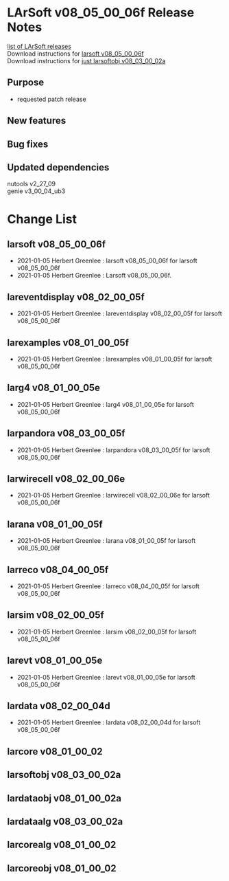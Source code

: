 # LArSoft v08_05_00_06f Release Notes



[list of LArSoft releases](LArSoft_release_list)  
Download instructions for [larsoft v08_05_00_06f](http://scisoft.fnal.gov/scisoft/bundles/larsoft/v08_05_00_06f/larsoft-v08_05_00_06f.html)  
Download instructions for [just larsoftobj v08_03_00_02a](http://scisoft.fnal.gov/scisoft/bundles/larsoftobj/v08_03_00_02a/larsoftobj-v08_03_00_02a.html)

## Purpose

-   requested patch release

## New features

## Bug fixes

## Updated dependencies

nutools v2_27_09  
genie v3_00_04_ub3

# Change List

## larsoft v08_05_00_06f

-   2021-01-05 Herbert Greenlee : larsoft v08_05_00_06f for larsoft v08_05_00_06f
-   2021-01-05 Herbert Greenlee : Larsoft v08_05_00_06f.

## lareventdisplay v08_02_00_05f

-   2021-01-05 Herbert Greenlee : lareventdisplay v08_02_00_05f for larsoft v08_05_00_06f

## larexamples v08_01_00_05f

-   2021-01-05 Herbert Greenlee : larexamples v08_01_00_05f for larsoft v08_05_00_06f

## larg4 v08_01_00_05e

-   2021-01-05 Herbert Greenlee : larg4 v08_01_00_05e for larsoft v08_05_00_06f

## larpandora v08_03_00_05f

-   2021-01-05 Herbert Greenlee : larpandora v08_03_00_05f for larsoft v08_05_00_06f

## larwirecell v08_02_00_06e

-   2021-01-05 Herbert Greenlee : larwirecell v08_02_00_06e for larsoft v08_05_00_06f

## larana v08_01_00_05f

-   2021-01-05 Herbert Greenlee : larana v08_01_00_05f for larsoft v08_05_00_06f

## larreco v08_04_00_05f

-   2021-01-05 Herbert Greenlee : larreco v08_04_00_05f for larsoft v08_05_00_06f

## larsim v08_02_00_05f

-   2021-01-05 Herbert Greenlee : larsim v08_02_00_05f for larsoft v08_05_00_06f

## larevt v08_01_00_05e

-   2021-01-05 Herbert Greenlee : larevt v08_01_00_05e for larsoft v08_05_00_06f

## lardata v08_02_00_04d

-   2021-01-05 Herbert Greenlee : lardata v08_02_00_04d for larsoft v08_05_00_06f

## larcore v08_01_00_02

## larsoftobj v08_03_00_02a

## lardataobj v08_01_00_02a

## lardataalg v08_03_00_02a

## larcorealg v08_01_00_02

## larcoreobj v08_01_00_02
